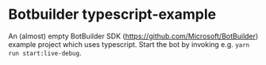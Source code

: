 # Botbuilder typescript-example

An (almost) empty BotBuilder SDK (https://github.com/Microsoft/BotBuilder) example project which uses typescript.
Start the bot by invoking e.g. `yarn run start:live-debug`. 
